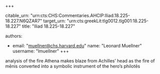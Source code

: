 +++


citable_urn: "urn:cts:CHS:Commentaries.AHCIP:Iliad.18.225-18.227.N6QZAR7"
target_urn: "urn:cts:greekLit:tlg0012.tlg001:18.225-18.227"
title: "Iliad 18.225-18.227"

authors:
- email: "muellner@chs.harvard.edu"
  name: "Leonard Muellner"
  username: "lmuellner"
+++

<p>analysis of the fire Athena makes blaze from Achilles’ head as the fire of mēnis converted into a symbolic instrument of the hero’s philotēs</p>